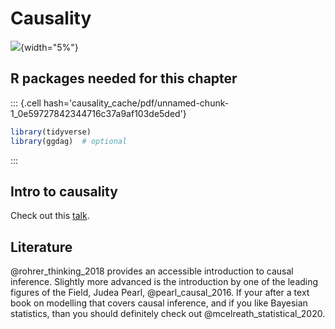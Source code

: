 # Causality

![](img/stern.png){width="5%"}



## R packages needed for this chapter


::: {.cell hash='causality_cache/pdf/unnamed-chunk-1_0e59727842344716c37a9af103de5ded'}

```{.r .cell-code}
library(tidyverse)
library(ggdag)  # optional  
```
:::






## Intro to causality

Check out this [talk](https://sebastiansauer-academic.netlify.app/uploads/Intro-to-Causality.pdf).

## Literature

@rohrer_thinking_2018 provides an accessible introduction to causal inference. Slightly more advanced is the introduction by one of the leading figures of the Field, Judea Pearl, @pearl_causal_2016.
If your after a text book on modelling that covers causal inference, and if you like Bayesian statistics, than you should definitely check out @mcelreath_statistical_2020.




